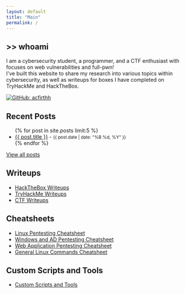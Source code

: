 ```yaml
---
layout: default
title: "Main"
permalink: /
---
```


<style>
    .badge-container {
        display: flex;
        align-items: center;
        gap: 20px;
    }

    @media (max-width: 768px) {
        .badge-container {
            flex-direction: column;
            align-items: flex-start;
            gap: 10px;
        }
    }
</style>

## >> whoami
I am a cybersecurity student, a programmer, and a CTF enthusiast with focuses on web vulnerabilities and full-pwn!\
I've built this website to share my research into various topics within cybersecurity, as well as writeups for boxes I have completed on TryHackMe and HackTheBox.

<div class="badge-container">
    <script src="https://www.hackthebox.eu/badge/1379691"></script>
    <script src="https://tryhackme.com/badge/1461775"></script>
    <a href="https://github.com/acfirthh"><img src="https://img.shields.io/github/followers/acfirthh?label=Github&logo=Github&style=for-the-badge" alt="GitHub: acfirthh"></a>
</div>

## Recent Posts
<ul>
    {% for post in site.posts limit:5 %}
        <li>
            <a href="{{ post.url }}">{{ post.title }}</a> - <small>{{ post.date | date: "%B %d, %Y" }}</small>
        </li>
    {% endfor %}
</ul>
<a href="/posts">View all posts</a>

## Writeups
- [HackTheBox Writeups](/writeups/hackthebox)
- [TryHackMe Writeups](/writeups/tryhackme)
- [CTF Writeups](/writeups/ctf)

## Cheatsheets
- [Linux Pentesting Cheatsheet](/cheatsheets/linux-pentesting-cheatsheet)
- [Windows and AD Pentesting Cheatsheet](/cheatsheets/windows-pentesting-cheatsheet)
- [Web Application Pentesting Cheatsheet](/cheatsheets/webapp-pentesting-cheatsheet)
- [General Linux Commands Cheatsheet](/cheatsheets/linux-cheatsheet)

## Custom Scripts and Tools
- [Custom Scripts and Tools](/tools)
